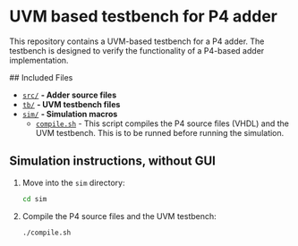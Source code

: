 # UVM based testbench for P4 adder

This repository contains a UVM-based testbench for a P4 adder. The testbench is designed to verify the functionality of a P4-based adder implementation.

## Included Files

- [`src/`](./src/) **- Adder source files**
- [`tb/`](./tb/) **- UVM testbench files**
- [`sim/`](./sim/) **- Simulation macros**
   - [`compile.sh`](./sim/compile.sh) - This script compiles the P4 source files (VHDL) and the UVM testbench. This is to be runned before running the simulation.

## Simulation instructions, without GUI

1. Move into the `sim` directory:
   ```bash
   cd sim
   ```

2. Compile the P4 source files and the UVM testbench:
   ```bash
   ./compile.sh
   ```